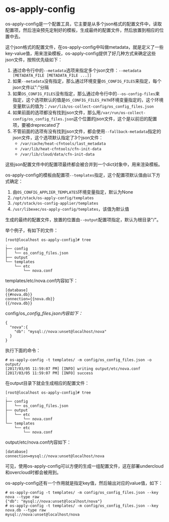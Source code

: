 # os-apply-config

os-apply-config是一个配置工具，它主要是从多个json格式的配置文件中，读取配置项，然后渲染预先定制好的模板，生成最终的配置文件，然后放置到相应的位置中去。

这个json格式的配置文件，在os-apply-config中叫做metadata，就是定义了一些key-value值，用来渲染模板，os-apply-config提供了好几种方式来确定这些json文件，按照优先级如下：

1. 通过命令行中的`--metadata`选项来指定多个json文件：`--metadata [METADATA_FILE [METADATA_FILE ...]]`
2. 如果`--metadata`没有指定，那么通过环境变量`OS_CONFIG_FILES`来指定，每个json文件以":"分隔
3. 如果`OS_CONFIG_FILES`没有指定，那么通过命令行中的`--os-config-files`来指定，这个选项默认的值是`OS_CONFIG_FILES_PATH`环境变量指定的，这个环境变量默认的值为：`/var/lib/os-collect-config/os_config_files.json`
4. 如果前面的选项都没有找到json文件，那么用`/var/run/os-collect-config/os_config_files.json`这个位置的json文件，这个是以前旧的配置项，要被dreprecated了
5. 不管前面的选项有没有找到json文件，都会使用`--fallback-metadata`指定的json文件，这个选项默认指定了3个json文件：
   * `/var/cache/heat-cfntools/last_metadata`
   * `/var/lib/heat-cfntools/cfn-init-data`
   * `/var/lib/cloud/data/cfn-init-data`

这些json配置文件中的配置项最终都会被合并到一个dict对象中，用来渲染模板。

os-apply-config的模板由配置项`--templates`指定，这个配置项默认值由以下方式确定：

1. 由`OS_CONFIG_APPLIER_TEMPLATES`环境变量指定，默认为None
2. `/opt/stack/os-apply-config/templates`
3. `/opt/stack/os-config-applier/templates`
4. `/usr/libexec/os-apply-config/templates`，该值为默认值

生成的最终的配置文件，放置的位置由`--output`配置项指定，默认为根目录"/"。

举个例子，有如下的文件：

```
[root@localhost os-apply-config]# tree
.
├── config
│   └── os_config_files.json
├── output
└── templates
    └── etc
        └── nova.conf
```

templates/etc/nova.conf内容如下：

```
[database]
{{#nova.db}}
connection={{nova.db}}
{{/nova.db}}
```

config/os\__config\_files.json内容如下：_

```
{
  "nova":{
    "db": "mysql://nova:unset@localhost/nova"
  }
}
```

执行下面的命令：

```
# os-apply-config -t templates/ -m config/os_config_files.json -o output/
[2017/03/05 11:59:07 PM] [INFO] writing output/etc/nova.conf
[2017/03/05 11:59:07 PM] [INFO] success
```

在output目录下就会生成相应的配置文件：

```
[root@localhost os-apply-config]# tree
.
├── config
│   └── os_config_files.json
├── output
│   └── etc
│       └── nova.conf
└── templates
    └── etc
        └── nova.conf
```

output/etc/nova.conf内容如下：

```
[database]
connection=mysql://nova:unset@localhost/nova
```

可见，使用os-apply-config可以方便的生成一组配置文件，这在部署undercloud和overcloud时都会被用到。

os-apply-config还有一个作用就是指定key值，然后输出对应的value值，如下：

```
# os-apply-config -t templates/ -m config/os_config_files.json --key nova --type raw
{"db": "mysql://nova:unset@localhost/nova"}
# os-apply-config -t templates/ -m config/os_config_files.json --key nova.db --type raw
mysql://nova:unset@localhost/nova
```



